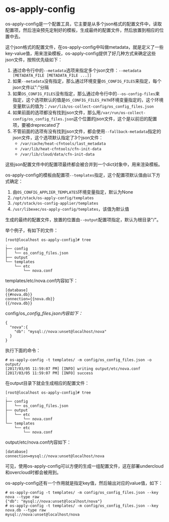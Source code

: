 # os-apply-config

os-apply-config是一个配置工具，它主要是从多个json格式的配置文件中，读取配置项，然后渲染预先定制好的模板，生成最终的配置文件，然后放置到相应的位置中去。

这个json格式的配置文件，在os-apply-config中叫做metadata，就是定义了一些key-value值，用来渲染模板，os-apply-config提供了好几种方式来确定这些json文件，按照优先级如下：

1. 通过命令行中的`--metadata`选项来指定多个json文件：`--metadata [METADATA_FILE [METADATA_FILE ...]]`
2. 如果`--metadata`没有指定，那么通过环境变量`OS_CONFIG_FILES`来指定，每个json文件以":"分隔
3. 如果`OS_CONFIG_FILES`没有指定，那么通过命令行中的`--os-config-files`来指定，这个选项默认的值是`OS_CONFIG_FILES_PATH`环境变量指定的，这个环境变量默认的值为：`/var/lib/os-collect-config/os_config_files.json`
4. 如果前面的选项都没有找到json文件，那么用`/var/run/os-collect-config/os_config_files.json`这个位置的json文件，这个是以前旧的配置项，要被dreprecated了
5. 不管前面的选项有没有找到json文件，都会使用`--fallback-metadata`指定的json文件，这个选项默认指定了3个json文件：
   * `/var/cache/heat-cfntools/last_metadata`
   * `/var/lib/heat-cfntools/cfn-init-data`
   * `/var/lib/cloud/data/cfn-init-data`

这些json配置文件中的配置项最终都会被合并到一个dict对象中，用来渲染模板。

os-apply-config的模板由配置项`--templates`指定，这个配置项默认值由以下方式确定：

1. 由`OS_CONFIG_APPLIER_TEMPLATES`环境变量指定，默认为None
2. `/opt/stack/os-apply-config/templates`
3. `/opt/stack/os-config-applier/templates`
4. `/usr/libexec/os-apply-config/templates`，该值为默认值

生成的最终的配置文件，放置的位置由`--output`配置项指定，默认为根目录"/"。

举个例子，有如下的文件：

```
[root@localhost os-apply-config]# tree
.
├── config
│   └── os_config_files.json
├── output
└── templates
    └── etc
        └── nova.conf
```

templates/etc/nova.conf内容如下：

```
[database]
{{#nova.db}}
connection={{nova.db}}
{{/nova.db}}
```

config/os\__config\_files.json内容如下：_

```
{
  "nova":{
    "db": "mysql://nova:unset@localhost/nova"
  }
}
```

执行下面的命令：

```
# os-apply-config -t templates/ -m config/os_config_files.json -o output/
[2017/03/05 11:59:07 PM] [INFO] writing output/etc/nova.conf
[2017/03/05 11:59:07 PM] [INFO] success
```

在output目录下就会生成相应的配置文件：

```
[root@localhost os-apply-config]# tree
.
├── config
│   └── os_config_files.json
├── output
│   └── etc
│       └── nova.conf
└── templates
    └── etc
        └── nova.conf
```

output/etc/nova.conf内容如下：

```
[database]
connection=mysql://nova:unset@localhost/nova
```

可见，使用os-apply-config可以方便的生成一组配置文件，这在部署undercloud和overcloud时都会被用到。

os-apply-config还有一个作用就是指定key值，然后输出对应的value值，如下：

```
# os-apply-config -t templates/ -m config/os_config_files.json --key nova --type raw
{"db": "mysql://nova:unset@localhost/nova"}
# os-apply-config -t templates/ -m config/os_config_files.json --key nova.db --type raw
mysql://nova:unset@localhost/nova
```



